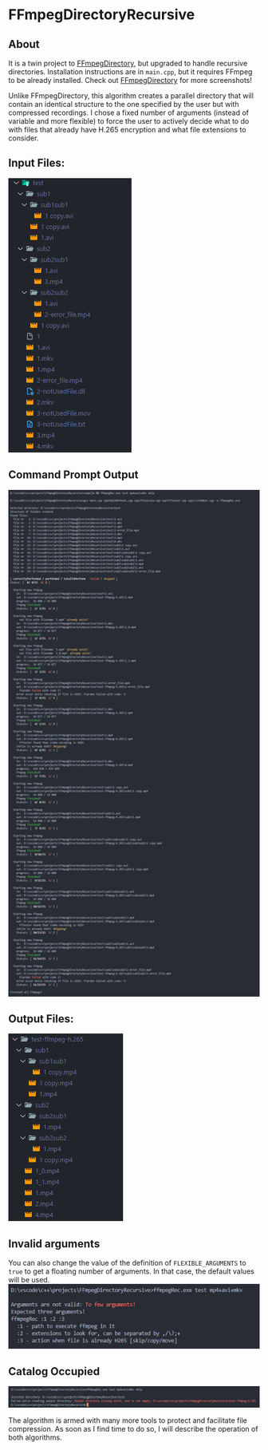 # FFmpegDirectoryRecursive

## About
It is a twin project to [FFmpegDirectory](https://github.com/Cezary-Androsiuk/FFmpegDirectory), but upgraded to handle recursive directories.
Installation instructions are in ```main.cpp```, but it requires FFmpeg to be already installed. 
Check out [FFmpegDirectory](https://github.com/Cezary-Androsiuk/FFmpegDirectory) for more screenshots!

Unlike FFmpegDirectory, this algorithm creates a parallel directory that will contain an identical structure to the one specified by the user but with compressed recordings.
I chose a fixed number of arguments (instead of variable and more flexible) to force the user to actively decide what to do with files that already have H.265 encryption and what file extensions to consider.

## Input Files:
![inFiles](https://github.com/Cezary-Androsiuk/FFmpegDirectoryRecursive/blob/master/images/inFiles.png "inFiles") 

## Command Prompt Output
![display1](https://github.com/Cezary-Androsiuk/FFmpegDirectoryRecursive/blob/master/images/display1.png "display1") 

## Output Files:
![outFiles](https://github.com/Cezary-Androsiuk/FFmpegDirectoryRecursive/blob/master/images/outFiles.png "outFiles")


## Invalid arguments
You can also change the value of the definition of ```FLEXIBLE_ARGUMENTS``` to ```true``` to get a floating number of arguments. In that case, the default values will be used.
![display2](https://github.com/Cezary-Androsiuk/FFmpegDirectoryRecursive/blob/master/images/display2.png "display2") 

## Catalog Occupied
![display3](https://github.com/Cezary-Androsiuk/FFmpegDirectoryRecursive/blob/master/images/display3.png "display3") 

The algorithm is armed with many more tools to protect and facilitate file compression. As soon as I find time to do so, I will describe the operation of both algorithms.